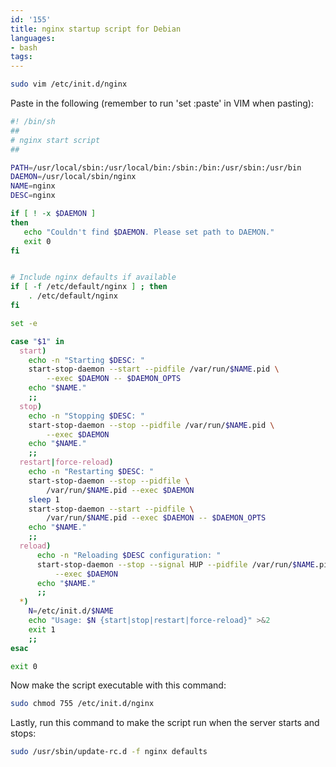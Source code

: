 ```yaml
---
id: '155'
title: nginx startup script for Debian
languages:
- bash
tags:
---
```


```bash
sudo vim /etc/init.d/nginx
```
    

Paste in the following (remember to run 'set :paste' in VIM when pasting):


```bash
#! /bin/sh
##
# nginx start script
##

PATH=/usr/local/sbin:/usr/local/bin:/sbin:/bin:/usr/sbin:/usr/bin
DAEMON=/usr/local/sbin/nginx
NAME=nginx
DESC=nginx

if [ ! -x $DAEMON ]
then
   echo "Couldn't find $DAEMON. Please set path to DAEMON."
   exit 0
fi


# Include nginx defaults if available
if [ -f /etc/default/nginx ] ; then
	. /etc/default/nginx
fi

set -e

case "$1" in
  start)
	echo -n "Starting $DESC: "
	start-stop-daemon --start --pidfile /var/run/$NAME.pid \
		--exec $DAEMON -- $DAEMON_OPTS
	echo "$NAME."
	;;
  stop)
	echo -n "Stopping $DESC: "
	start-stop-daemon --stop --pidfile /var/run/$NAME.pid \
		--exec $DAEMON
	echo "$NAME."
	;;
  restart|force-reload)
	echo -n "Restarting $DESC: "
	start-stop-daemon --stop --pidfile \
		/var/run/$NAME.pid --exec $DAEMON
	sleep 1
	start-stop-daemon --start --pidfile \
		/var/run/$NAME.pid --exec $DAEMON -- $DAEMON_OPTS
	echo "$NAME."
	;;
  reload)
      echo -n "Reloading $DESC configuration: "
      start-stop-daemon --stop --signal HUP --pidfile /var/run/$NAME.pid \
          --exec $DAEMON
      echo "$NAME."
      ;;
  *)
	N=/etc/init.d/$NAME
	echo "Usage: $N {start|stop|restart|force-reload}" >&2
	exit 1
	;;
esac

exit 0
```
    

Now make the script executable with this command:


```bash
sudo chmod 755 /etc/init.d/nginx
```
    

Lastly, run this command to make the script run when the server starts and stops:


```bash
sudo /usr/sbin/update-rc.d -f nginx defaults
```
    

